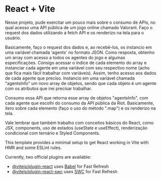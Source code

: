 # React + Vite

Nesse projeto, pude exercitar um pouco mais sobre o consumo de APIs, no qual acesso uma API pública de um jogo online chamado Valorant. Faço o request dos dados utilizando a fetch API e os renderizo na tela para o usuário.

Basicamente, faço o request dos dados e, ao recebê-los, os instancio em uma variável chamada 'agents' no formato JSON. Como resposta, obtenho um array com acesso a todos os agentes do jogo e algumas especificações. Consigo acessar o índice de cada elemento do array e instanciar cada agente em uma variável com seu respectivo nome (acho que fica mais fácil trabalhar com variáveis). Assim, tenho acesso aos dados de cada agente que preciso. Instancio em uma variável chamada "agentsInfo" um novo array de objetos, sendo que cada objeto é um agente com os atributos que irei precisar trabalhar.

Consumo essa API que retorna esse array de objetos "agentsInfo", com cada agente que escolhi do consumo da API pública da Riot. Basicamente, itero sobre cada elemento (faço o uso do método ".map") e os renderizo na tela.

Vale lembrar que também trabalho com conceitos básicos do React, como JSX, components, uso de estados (useState e useEffect), renderização condicional com ternário e Styled Components.

This template provides a minimal setup to get React working in Vite with HMR and some ESLint rules.

Currently, two official plugins are available:

- [@vitejs/plugin-react](https://github.com/vitejs/vite-plugin-react/blob/main/packages/plugin-react/README.md) uses [Babel](https://babeljs.io/) for Fast Refresh
- [@vitejs/plugin-react-swc](https://github.com/vitejs/vite-plugin-react-swc) uses [SWC](https://swc.rs/) for Fast Refresh

